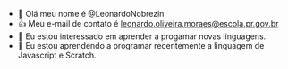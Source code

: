 - 👋 Olá meu nome é @LeonardoNobrezin
- 👍 Meu e-mail de contato é leonardo.oliveira.moraes@escola.pr.gov.br
- 👀 Eu estou interessado em aprender a progamar novas linguagens.
- 🌱 Eu estou aprendendo a programar recentemente a linguagem de Javascript e Scratch.


